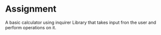 # Assignment
A basic calculator using inquirer Library that takes input fron the user and perform operations on it.
